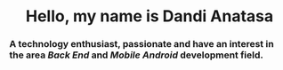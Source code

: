 <h1 align="center">Hello, my name is Dandi Anatasa</h1>

### A technology enthusiast, passionate and have an interest in the area _Back End_ and _Mobile Android_ development field.
